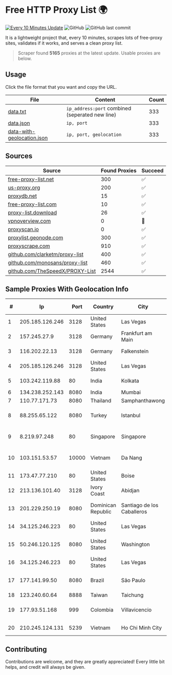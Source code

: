 
# Free HTTP Proxy List 🌍

[![Every 10 Minutes Update](https://github.com/mertguvencli/http-proxy-list/actions/workflows/main.yml/badge.svg?branch=main)](https://github.com/mertguvencli/http-proxy-list/actions/workflows/main.yml)
![GitHub](https://img.shields.io/github/license/mertguvencli/http-proxy-list)
![GitHub last commit](https://img.shields.io/github/last-commit/mertguvencli/http-proxy-list)

It is a lightweight project that, every 10 minutes, scrapes lots of free-proxy sites, validates if it works, and serves a clean proxy list.


> Scraper found **5165** proxies at the latest update. Usable proxies are below.

## Usage

Click the file format that you want and copy the URL.


|File|Content|Count|
|----|-------|-----|
|[data.txt](https://raw.githubusercontent.com/mertguvencli/http-proxy-list/main/proxy-list/data.txt)|`ip_address:port` combined (seperated new line)|333|
|[data.json](https://raw.githubusercontent.com/mertguvencli/http-proxy-list/main/proxy-list/data.json)|`ip, port`|333|
|[data-with-geolocation.json](https://raw.githubusercontent.com/mertguvencli/http-proxy-list/main/proxy-list/data-with-geolocation.json)|`ip, port, geolocation`|333|

## Sources

|Source|Found Proxies|Succeed|
|------|-------------|-------|
|[free-proxy-list.net](https://free-proxy-list.net)|300|✅|
|[us-proxy.org](https://www.us-proxy.org)|200|✅|
|[proxydb.net](http://proxydb.net)|15|✅|
|[free-proxy-list.com](https://free-proxy-list.com/?page=&port=&type%5B%5D=http&type%5B%5D=https&up_time=0&search=Search)|10|✅|
|[proxy-list.download](https://www.proxy-list.download/HTTP)|26|✅|
|[vpnoverview.com](https://vpnoverview.com/privacy/anonymous-browsing/free-proxy-servers)|0|🚫|
|[proxyscan.io](https://www.proxyscan.io)|0|✅|
|[proxylist.geonode.com](https://proxylist.geonode.com/api/proxy-list?limit=300&page=1&sort_by=lastChecked&sort_type=desc&protocols=http,https)|300|✅|
|[proxyscrape.com](https://api.proxyscrape.com/v2/?request=displayproxies&protocol=http&timeout=10000&country=all&ssl=all&anonymity=all)|910|✅|
|[github.com/clarketm/proxy-list](https://raw.githubusercontent.com/clarketm/proxy-list/master/proxy-list-raw.txt)|400|✅|
|[github.com/monosans/proxy-list](https://raw.githubusercontent.com/monosans/proxy-list/main/proxies/http.txt)|460|✅|
|[github.com/TheSpeedX/PROXY-List](https://raw.githubusercontent.com/TheSpeedX/PROXY-List/master/http.txt)|2544|✅|


## Sample Proxies With Geolocation Info

|#|Ip|Port|Country|City|Internet Service Provider|
|-|--|----|-------|----|-------------------------|
|1|205.185.126.246|3128|United States|Las Vegas|FranTech Solutions|
|2|157.245.27.9|3128|Germany|Frankfurt am Main|DigitalOcean, LLC|
|3|116.202.22.13|3128|Germany|Falkenstein|Hetzner Online GmbH|
|4|205.185.126.246|3128|United States|Las Vegas|FranTech Solutions|
|5|103.242.119.88|80|India|Kolkata|Web Werks India Pvt. Ltd.|
|6|134.238.252.143|8080|India|Mumbai|Google LLC|
|7|110.77.171.73|8080|Thailand|Samphanthawong|CAT-BB|
|8|88.255.65.122|8080|Turkey|Istanbul|Turk Telekomunikasyon Anonim Sirketi|
|9|8.219.97.248|80|Singapore|Singapore|Alibaba (US) Technology Co., Ltd.|
|10|103.151.53.57|10000|Vietnam|Da Nang|Viet Digital Technology Liability Company|
|11|173.47.77.210|80|United States|Boise|Cable ONE|
|12|213.136.101.40|3128|Ivory Coast|Abidjan|ORANGE COTE D'IVOIRE|
|13|201.229.250.19|8080|Dominican Republic|Santiago de los Caballeros|Compañía Dominicana de Teléfonos S. A.|
|14|34.125.246.223|80|United States|Las Vegas|Google LLC|
|15|50.246.120.125|8080|United States|Washington|Comcast Cable Communications, LLC|
|16|34.125.246.223|80|United States|Las Vegas|Google LLC|
|17|177.141.99.50|8080|Brazil|São Paulo|Claro NXT Telecomunicacoes Ltda|
|18|123.240.60.64|8888|Taiwan|Taichung|TBC|
|19|177.93.51.168|999|Colombia|Villavicencio|TV AZTECA SUCURSAL COLOMBIA|
|20|210.245.124.131|5239|Vietnam|Ho Chi Minh City|FPT Telecom Company|



## Contributing

Contributions are welcome, and they are greatly appreciated! Every
little bit helps, and credit will always be given.

